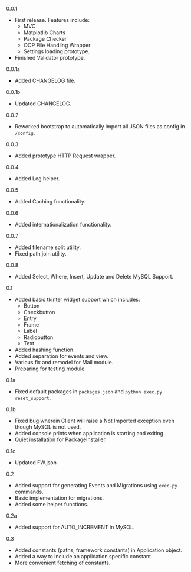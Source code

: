 0.0.1
* First release. Features include:
    * MVC
    * Matplotlib Charts
    * Package Checker
    * OOP File Handling Wrapper
    * Settings loading prototype.
* Finished Validator prototype.

0.0.1a
* Added CHANGELOG file.

0.0.1b
* Updated CHANGELOG.

0.0.2
* Reworked bootstrap to automatically import all JSON files as config in `/config`.

0.0.3 
* Added prototype HTTP Request wrapper.

0.0.4
* Added Log helper.

0.0.5
* Added Caching functionality.

0.0.6
* Added internationalization functionality.

0.0.7
* Added filename split utility.
* Fixed path join utility.

0.0.8
* Added Select, Where, Insert, Update and Delete MySQL Support.

0.1
* Added basic tkinter widget support which includes:
    * Button
    * Checkbutton
    * Entry
    * Frame
    * Label
    * Radiobutton
    * Text
* Added hashing function.
* Added separation for events and view.
* Various fix and remodel for Mail module.
* Preparing for testing module.

0.1a
* Fixed default packages in `packages.json` and `python exec.py reset_support`.

0.1b
* Fixed bug wherein Client will raise a Not Imported exception even though MySQL is not used.
* Added console prints when application is starting and exiting.
* Quiet installation for PackageInstaller.

0.1c
* Updated FW.json

0.2
* Added support for generating Events and Migrations using `exec.py` commands.
* Basic implementation for migrations.
* Added some helper functions.

0.2a
* Added support for AUTO_INCREMENT in MySQL.

0.3
* Added constants (paths, framework constants) in Application object.
* Added a way to include an application specific constant.
* More convenient fetching of constants.